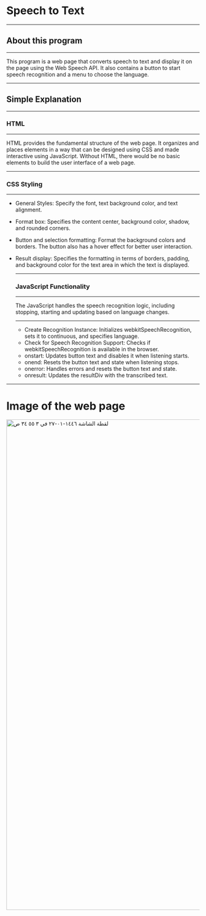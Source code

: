 # Speech to Text 
**********
## About this program
****
This program is a web page that converts speech to text and display it on the page using the Web Speech API. It also contains a button to start speech recognition and a menu to choose the language.
*****
## Simple Explanation
*****
### HTML 
******
HTML provides the fundamental structure of the web page.
It organizes and places elements in a way that can be designed using CSS and made interactive using JavaScript. Without HTML, there would be no basic elements to build the user interface of a web page.
******

### CSS Styling
****
- General Styles: Specify the font, text background color, and text alignment.
- Format box: Specifies the content center, background color, shadow, and rounded corners.
- Button and selection formatting: Format the background colors and borders. The button also has a hover effect for better user interaction.
- Result display: Specifies the formatting in terms of borders, padding, and background color for the text area in which the text is displayed.
  ******

  
  ### JavaScript Functionality
  *****
  
  The JavaScript handles the speech recognition logic,  including stopping, starting and updating based on language changes.
  *****
  - Create Recognition Instance: Initializes webkitSpeechRecognition, sets it to continuous, and specifies language.
  - Check for Speech Recognition Support: Checks if webkitSpeechRecognition is available in the browser.
  - onstart: Updates button text and disables it when listening starts.
  - onend: Resets the button text and state when listening stops.
  - onerror: Handles errors and resets the button text and state.
  - onresult: Updates the resultDiv with the transcribed text.
****
# Image of the web page

<img width="1280" alt="‏لقطة الشاشة ١٤٤٦-٠١-٢٧ في ٣ ٥٥ ٣٤ ص" src="https://github.com/user-attachments/assets/e76a9ac2-281b-4f02-8dc0-c96b50900b67">

